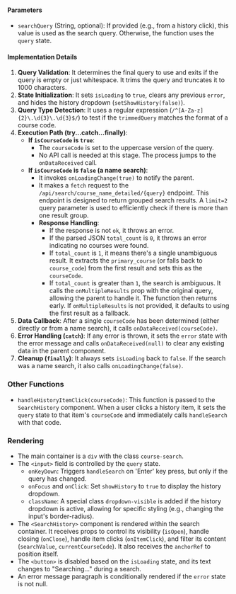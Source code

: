 #### Parameters
-   `searchQuery` (String, optional): If provided (e.g., from a history click), this value is used as the search query. Otherwise, the function uses the `query` state.

#### Implementation Details
1.  **Query Validation**: It determines the final query to use and exits if the query is empty or just whitespace. It trims the query and truncates it to 1000 characters.
2.  **State Initialization**: It sets `isLoading` to `true`, clears any previous `error`, and hides the history dropdown (`setShowHistory(false)`).
3.  **Query Type Detection**: It uses a regular expression (`/^[A-Za-z]{2}\.\d{3}\.\d{3}$/`) to test if the `trimmedQuery` matches the format of a course code.
4.  **Execution Path (try...catch...finally)**:
    -   **If `isCourseCode` is `true`**:
        -   The `courseCode` is set to the uppercase version of the query.
        -   No API call is needed at this stage. The process jumps to the `onDataReceived` call.
    -   **If `isCourseCode` is `false` (a name search)**:
        -   It invokes `onLoadingChange(true)` to notify the parent.
        -   It makes a `fetch` request to the `/api/search/course_name_detailed/{query}` endpoint. This endpoint is designed to return grouped search results. A `limit=2` query parameter is used to efficiently check if there is more than one result group.
        -   **Response Handling**:
            -   If the response is not `ok`, it throws an error.
            -   If the parsed JSON `total_count` is `0`, it throws an error indicating no courses were found.
            -   If `total_count` is `1`, it means there's a single unambiguous result. It extracts the `primary_course` (or falls back to `course_code`) from the first result and sets this as the `courseCode`.
            -   If `total_count` is greater than `1`, the search is ambiguous. It calls the `onMultipleResults` prop with the original query, allowing the parent to handle it. The function then returns early. If `onMultipleResults` is not provided, it defaults to using the first result as a fallback.
5.  **Data Callback**: After a single `courseCode` has been determined (either directly or from a name search), it calls `onDataReceived(courseCode)`.
6.  **Error Handling (`catch`)**: If any error is thrown, it sets the `error` state with the error message and calls `onDataReceived(null)` to clear any existing data in the parent component.
7.  **Cleanup (`finally`)**: It always sets `isLoading` back to `false`. If the search was a name search, it also calls `onLoadingChange(false)`.

### Other Functions

-   `handleHistoryItemClick(courseCode)`: This function is passed to the `SearchHistory` component. When a user clicks a history item, it sets the `query` state to that item's `courseCode` and immediately calls `handleSearch` with that code.

### Rendering
-   The main container is a `div` with the class `course-search`.
-   The `<input>` field is controlled by the `query` state.
    -   `onKeyDown`: Triggers `handleSearch` on 'Enter' key press, but only if the query has changed.
    -   `onFocus` and `onClick`: Set `showHistory` to `true` to display the history dropdown.
    -   `className`: A special class `dropdown-visible` is added if the history dropdown is active, allowing for specific styling (e.g., changing the input's border-radius).
-   The `<SearchHistory>` component is rendered within the search container. It receives props to control its visibility (`isOpen`), handle closing (`onClose`), handle item clicks (`onItemClick`), and filter its content (`searchValue`, `currentCourseCode`). It also receives the `anchorRef` to position itself.
-   The `<button>` is disabled based on the `isLoading` state, and its text changes to "Searching..." during a search.
-   An error message paragraph is conditionally rendered if the `error` state is not null.